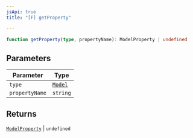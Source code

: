 ```yaml
---
jsApi: true
title: "[F] getProperty"

---
```

```ts
function getProperty(type, propertyName): ModelProperty | undefined
```

## Parameters

| Parameter | Type |
| ------ | ------ |
| `type` | [`Model`](../interfaces/Model.md) |
| `propertyName` | `string` |

## Returns

[`ModelProperty`](../interfaces/ModelProperty.md) \| `undefined`
